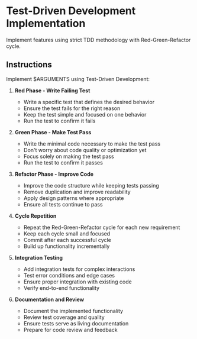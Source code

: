 # Test-Driven Development Implementation

Implement features using strict TDD methodology with Red-Green-Refactor cycle.

## Instructions

Implement $ARGUMENTS using Test-Driven Development:

1. **Red Phase - Write Failing Test**
   - Write a specific test that defines the desired behavior
   - Ensure the test fails for the right reason
   - Keep the test simple and focused on one behavior
   - Run the test to confirm it fails

2. **Green Phase - Make Test Pass**
   - Write the minimal code necessary to make the test pass
   - Don't worry about code quality or optimization yet
   - Focus solely on making the test pass
   - Run the test to confirm it passes

3. **Refactor Phase - Improve Code**
   - Improve the code structure while keeping tests passing
   - Remove duplication and improve readability
   - Apply design patterns where appropriate
   - Ensure all tests continue to pass

4. **Cycle Repetition**
   - Repeat the Red-Green-Refactor cycle for each new requirement
   - Keep each cycle small and focused
   - Commit after each successful cycle
   - Build up functionality incrementally

5. **Integration Testing**
   - Add integration tests for complex interactions
   - Test error conditions and edge cases
   - Ensure proper integration with existing code
   - Verify end-to-end functionality

6. **Documentation and Review**
   - Document the implemented functionality
   - Review test coverage and quality
   - Ensure tests serve as living documentation
   - Prepare for code review and feedback
